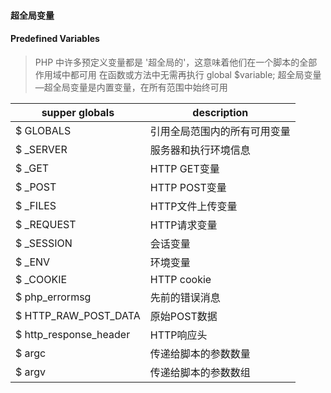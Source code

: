 #### 超全局变量


#### Predefined Variables

> PHP 中许多预定义变量都是 '超全局的'，这意味着他们在一个脚本的全部作用域中都可用
> 在函数或方法中无需再执行 global $variable;
> 超全局变量—超全局变量是内置变量，在所有范围中始终可用

<!-- table -->

| supper globals | description |
| -------------- | ----------- |
| $ GLOBALS                   | 引用全局范围内的所有可用变量 |
| $ _SERVER                   | 服务器和执行环境信息 |
| $ _GET                      | HTTP GET变量 |
| $ _POST                     | HTTP POST变量 |
| $ _FILES                    | HTTP文件上传变量 |
| $ _REQUEST                  | HTTP请求变量 |
| $ _SESSION                  | 会话变量 |
| $ _ENV                      | 环境变量 |
| $ _COOKIE                   | HTTP cookie |
| $ php_errormsg              | 先前的错误消息 |
| $ HTTP_RAW_POST_DATA        | 原始POST数据 |
| $ http_response_header      | HTTP响应头 |
| $ argc                      | 传递给脚本的参数数量 |
| $ argv                      | 传递给脚本的参数数组 |









